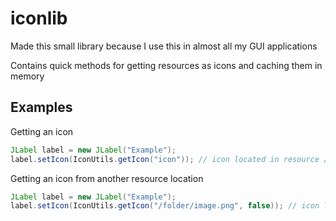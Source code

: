 # iconlib

Made this small library because I use this in almost all my GUI applications

Contains quick methods for getting resources as icons and caching them in memory

## Examples

Getting an icon

```java
JLabel label = new JLabel("Example");
label.setIcon(IconUtils.getIcon("icon")); // icon located in resource /icons/icon.png
```

Getting an icon from another resource location

```java
JLabel label = new JLabel("Example");
label.setIcon(IconUtils.getIcon("/folder/image.png", false)); // icon located in resource /folder/image.png
```